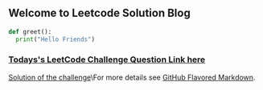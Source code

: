 ## Welcome to Leetcode Solution Blog
```python
def greet():
  print("Hello Friends")
```
### [Todays's LeetCode Challenge Question Link here](https://leetcode.com/explore/challenge/card/october-leetcoding-challenge/561/week-3-october-15th-october-21st/3502/)


[Solution of the challenge](/solutions.md)\For more details see [GitHub Flavored Markdown](https://guides.github.com/features/mastering-markdown/).




